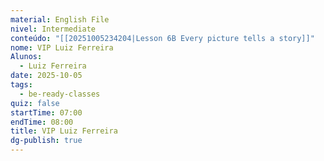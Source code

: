 ```yaml
---
material: English File
nivel: Intermediate
conteúdo: "[[20251005234204|Lesson 6B Every picture tells a story]]"
nome: VIP Luiz Ferreira
Alunos:
  - Luiz Ferreira
date: 2025-10-05
tags:
  - be-ready-classes
quiz: false
startTime: 07:00
endTime: 08:00
title: VIP Luiz Ferreira
dg-publish: true
---
```

